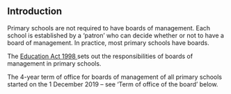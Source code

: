 ##  Introduction

Primary schools are not required to have boards of management. Each school is
established by a ‘patron’ who can decide whether or not to have a board of
management. In practice, most primary schools have boards.

The [ Education Act 1998
](http://www.irishstatutebook.ie/1998/en/act/pub/0051/index.html) sets out the
responsibilities of boards of management in primary schools.

The 4-year term of office for boards of management of all primary schools
started on the 1 December 2019 – see ‘Term of office of the board’ below.
